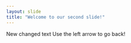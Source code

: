 ```yaml
---
layout: slide
title: "Welcome to our second slide!"
---
```

New changed text
Use the left arrow to go back!

